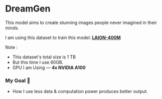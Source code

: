 # DreamGen

This model aims to create stunning images people never imagined in their minds. 

I am using this dataset to train this model: [**LAION-400M**](https://laion.ai/blog/laion-400-open-dataset/)

Note : 

- This dataset's total size is 1 TB
- But this time I use 60GB.
- GPU I am Using — **4x NVIDIA A100**

### My Goal 🎯

- How I use less data & computation power produces better output.
